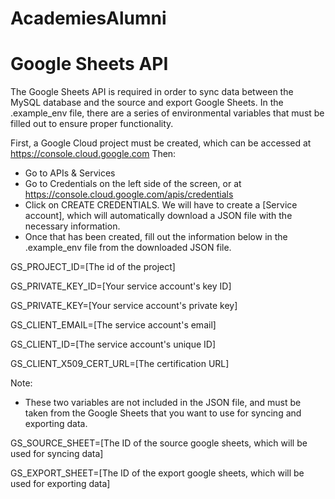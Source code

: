 # AcademiesAlumni









# Google Sheets API
The Google Sheets API is required in order to sync data between the MySQL database and the source and export Google Sheets.
In the .example_env file, there are a series of environmental variables that must be filled out to ensure proper functionality.

First, a Google Cloud project must be created, which can be accessed at https://console.cloud.google.com
Then:
- Go to APIs & Services 
- Go to Credentials on the left side of the screen, or at https://console.cloud.google.com/apis/credentials
- Click on CREATE CREDENTIALS. We will have to create a [Service account], which will automatically download a JSON file with the necessary information.
- Once that has been created, fill out the information below in the .example_env file from the downloaded JSON file.

GS_PROJECT_ID=[The id of the project]

GS_PRIVATE_KEY_ID=[Your service account's key ID]

GS_PRIVATE_KEY=[Your service account's private key]

GS_CLIENT_EMAIL=[The service account's email]

GS_CLIENT_ID=[The service account's unique ID]

GS_CLIENT_X509_CERT_URL=[The certification URL]

Note:
- These two variables are not included in the JSON file, and must be taken from the Google Sheets that you want to use for syncing and exporting data.

GS_SOURCE_SHEET=[The ID of the source google sheets, which will be used for syncing data]

GS_EXPORT_SHEET=[The ID of the export google sheets, which will be used for exporting data]